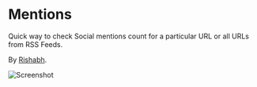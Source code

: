# Mentions

Quick way to check Social mentions count for a particular URL or all URLs from RSS Feeds.

By [Rishabh](http://twitter.com/_rishabhp).

![Screenshot](https://dl.dropboxusercontent.com/u/11374944/side_projects/screenshots/Social%20sharing%20analytics%20for%20any%20URL%20or%20RSS%20Feed..png)
